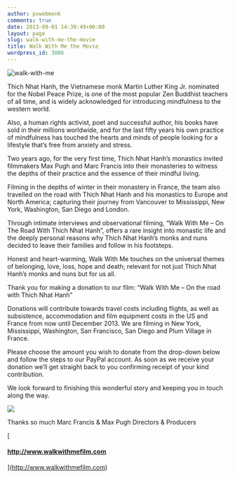 ```yaml
---
author: pvwebmonk
comments: true
date: 2013-09-01 14:39:49+00:00
layout: page
slug: walk-with-me-the-movie
title: Walk With Me the Movie
wordpress_id: 3086
---
```


![walk-with-me](http://plumvillage.org/wp-content/uploads/2013/09/walk-with-me1.jpg)

Thich Nhat Hanh, the Vietnamese monk Martin Luther King Jr. nominated for the Nobel Peace Prize, is one of the most popular Zen Buddhist teachers of all time, and is widely acknowledged for introducing mindfulness to the western world.

Also, a human rights activist, poet and successful author, his books have sold in their millions worldwide, and for the last fifty years his own practice of mindfulness has touched the hearts and minds of people looking for a lifestyle that’s free from anxiety and stress.

Two years ago, for the very first time, Thich Nhat Hanh’s monastics invited filmmakers Max Pugh and Marc Francis into their monasteries to witness the depths of their practice and the essence of their mindful living.

Filming in the depths of winter in their monastery in France, the team also travelled on the road with Thich Nhat Hanh and his monastics to Europe and North America; capturing their journey from Vancouver to Mississippi, New York, Washington, San Diego and London.

Through intimate interviews and observational filming, “Walk With Me – On The Road With Thich Nhat Hanh”, offers a rare insight into monastic life and the deeply personal reasons why Thich Nhat Hanh’s monks and nuns decided to leave their families and follow in his footsteps.

Honest and heart-warming, Walk With Me touches on the universal themes of belonging, love, loss, hope and death; relevant for not just Thich Nhat Hanh’s monks and nuns but for us all.

Thank you for making a donation to our film: “Walk With Me – On the road with Thich Nhat Hanh”

Donations will contribute towards travel costs including flights, as well as subsistence, accommodation and film equipment costs in the US and France from now until December 2013. We are filming in New York, Mississippi, Washington, San Francisco, San Diego and Plum Village in France.

Please choose the amount you wish to donate from the drop-down below and follow the steps to our PayPal account. As soon as we receive your donation we’ll get straight back to you confirming receipt of your kind contribution.

We look forward to finishing this wonderful story and keeping you in touch along the way.

[![](http://plumvillage.org/wp-content/uploads/2013/07/donate_button-300x95.gif)](http://walkwithmefilm.com/donate/)

Thanks so much
Marc Francis & Max Pugh
Directors & Producers

[

#### http://www.walkwithmefilm.com

](http://www.walkwithmefilm.com)


